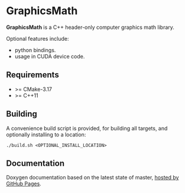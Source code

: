 # GraphicsMath

**GraphicsMath** is a C++ header-only computer graphics math library. 

Optional features include:
- python bindings.
- usage in CUDA device code.

## Requirements

- \>= CMake-3.17
- \>= C++11

## Building

A convenience build script is provided, for building all targets, and optionally installing to a location:
```
./build.sh <OPTIONAL_INSTALL_LOCATION>
```

## Documentation

Doxygen documentation based on the latest state of master, [hosted by GitHub Pages](https://moddyz.github.io/GraphicsMath/).
